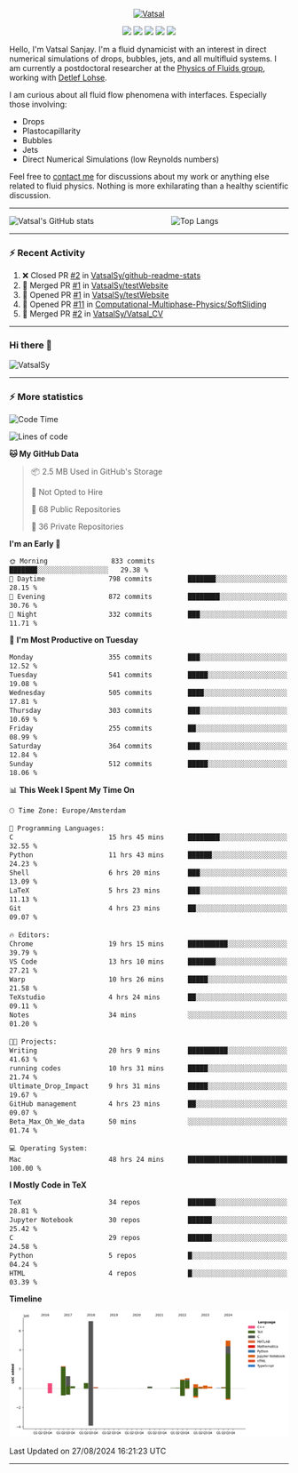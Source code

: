 <center>

[<img alt="Vatsal" width="200px" src="https://www.dropbox.com/s/dxyybgtblo8er6h/Logo_Vatsal_Vector.png?raw=1">](https://www.vatsalsanjay.com)

[<img src="https://img.shields.io/badge/googlescholar-4285F4?&style=for-the-badge&logo=googlescholar&logoColor=white">](https://scholar.google.com/citations?hl=en&user=67aQviYAAAAJ)
[<img src="https://img.shields.io/static/v1.svg?&style=for-the-badge&logo=ResearchGate&label=&message=ResearchGate&logoColor=white&color=green">](https://www.researchgate.net/profile/Vatsal-Sanjay-2)
[<img src="https://img.shields.io/badge/twitter-1DA1F2?&style=for-the-badge&logo=twitter&logoColor=white">](https://twitter.com/VatsalSanjay)
[<img src="https://img.shields.io/badge/linkedin-0A66C2?&style=for-the-badge&logo=linkedin">](https://www.linkedin.com/in/vatsalsanjay/)
[<img src="https://img.shields.io/badge/orcid-A6CE39?&style=for-the-badge&logo=orcid&logoColor=white">](https://orcid.org/0000-0002-4293-6099)

</center>

Hello, I'm Vatsal Sanjay. I'm a fluid dynamicist with an interest in direct numerical simulations of drops, bubbles, jets, and all multifluid systems. I am currently a postdoctoral researcher at the [Physics of Fluids group](https://pof.tnw.utwente.nl), working with [Detlef Lohse](https://en.wikipedia.org/wiki/Detlef_Lohse). 

I am curious about all fluid flow phenomena with interfaces. Especially those involving:

- Drops
- Plastocapillarity
- Bubbles
- Jets
- Direct Numerical Simulations (low Reynolds numbers)

Feel free to [contact me](mailto:contact@vatsalsanjay.com) for discussions about my work or anything else related to fluid physics. Nothing is more exhilarating than a healthy scientific discussion.

<!-- ![Vatsal's GitHub stats](https://github-readme-stats-xi-wine-74.vercel.app/api?username=VatsalSy&show_icons=true&theme=vision-friendly-dark)

![Top Langs](https://github-readme-stats-xi-wine-74.vercel.app/api/top-langs/?username=VatsalSy&layout=compact&theme=vision-friendly-dark) -->

---
<div style="display: flex; justify-content: space-between;">
    <img src="https://github-readme-stats-xi-wine-74.vercel.app/api?username=VatsalSy&show_icons=true&theme=vision-friendly-dark" alt="Vatsal's GitHub stats" style="width: 55%;">
    <img src="https://github-readme-stats-xi-wine-74.vercel.app/api/top-langs/?username=VatsalSy&layout=compact&theme=vision-friendly-dark" alt="Top Langs" style="width: 42%;">
</div>

---

### :zap: Recent Activity

<!--START_SECTION:activity-->
1. ❌ Closed PR [#2](https://github.com/VatsalSy/github-readme-stats/pull/2) in [VatsalSy/github-readme-stats](https://github.com/VatsalSy/github-readme-stats)
2. 🎉 Merged PR [#1](https://github.com/VatsalSy/testWebsite/pull/1) in [VatsalSy/testWebsite](https://github.com/VatsalSy/testWebsite)
3. 💪 Opened PR [#1](https://github.com/VatsalSy/testWebsite/pull/1) in [VatsalSy/testWebsite](https://github.com/VatsalSy/testWebsite)
4. 💪 Opened PR [#11](https://github.com/Computational-Multiphase-Physics/SoftSliding/pull/11) in [Computational-Multiphase-Physics/SoftSliding](https://github.com/Computational-Multiphase-Physics/SoftSliding)
5. 🎉 Merged PR [#2](https://github.com/VatsalSy/Vatsal_CV/pull/2) in [VatsalSy/Vatsal_CV](https://github.com/VatsalSy/Vatsal_CV)
<!--END_SECTION:activity-->
---

### Hi there 👋
<p align="left"> <img src="https://komarev.com/ghpvc/?username=VatsalSy&label=Profile%20views&color=orange&style=for-the-badge" alt="VatsalSy" /> </p>

---
### :zap: More statistics

<!--START_SECTION:waka-->
![Code Time](http://img.shields.io/badge/Code%20Time-237%20hrs%2052%20mins-blue)

![Lines of code](https://img.shields.io/badge/From%20Hello%20World%20I%27ve%20Written-20.3%20million%20lines%20of%20code-blue)

**🐱 My GitHub Data** 

> 📦 2.5 MB Used in GitHub's Storage 
 > 
> 🚫 Not Opted to Hire
 > 
> 📜 68 Public Repositories 
 > 
> 🔑 36 Private Repositories 
 > 
**I'm an Early 🐤** 

```text
🌞 Morning                833 commits         ███████░░░░░░░░░░░░░░░░░░   29.38 % 
🌆 Daytime                798 commits         ███████░░░░░░░░░░░░░░░░░░   28.15 % 
🌃 Evening                872 commits         ████████░░░░░░░░░░░░░░░░░   30.76 % 
🌙 Night                  332 commits         ███░░░░░░░░░░░░░░░░░░░░░░   11.71 % 
```
📅 **I'm Most Productive on Tuesday** 

```text
Monday                   355 commits         ███░░░░░░░░░░░░░░░░░░░░░░   12.52 % 
Tuesday                  541 commits         █████░░░░░░░░░░░░░░░░░░░░   19.08 % 
Wednesday                505 commits         ████░░░░░░░░░░░░░░░░░░░░░   17.81 % 
Thursday                 303 commits         ███░░░░░░░░░░░░░░░░░░░░░░   10.69 % 
Friday                   255 commits         ██░░░░░░░░░░░░░░░░░░░░░░░   08.99 % 
Saturday                 364 commits         ███░░░░░░░░░░░░░░░░░░░░░░   12.84 % 
Sunday                   512 commits         █████░░░░░░░░░░░░░░░░░░░░   18.06 % 
```


📊 **This Week I Spent My Time On** 

```text
🕑︎ Time Zone: Europe/Amsterdam

💬 Programming Languages: 
C                        15 hrs 45 mins      ████████░░░░░░░░░░░░░░░░░   32.55 % 
Python                   11 hrs 43 mins      ██████░░░░░░░░░░░░░░░░░░░   24.23 % 
Shell                    6 hrs 20 mins       ███░░░░░░░░░░░░░░░░░░░░░░   13.09 % 
LaTeX                    5 hrs 23 mins       ███░░░░░░░░░░░░░░░░░░░░░░   11.13 % 
Git                      4 hrs 23 mins       ██░░░░░░░░░░░░░░░░░░░░░░░   09.07 % 

🔥 Editors: 
Chrome                   19 hrs 15 mins      ██████████░░░░░░░░░░░░░░░   39.79 % 
VS Code                  13 hrs 10 mins      ███████░░░░░░░░░░░░░░░░░░   27.21 % 
Warp                     10 hrs 26 mins      █████░░░░░░░░░░░░░░░░░░░░   21.58 % 
TeXstudio                4 hrs 24 mins       ██░░░░░░░░░░░░░░░░░░░░░░░   09.11 % 
Notes                    34 mins             ░░░░░░░░░░░░░░░░░░░░░░░░░   01.20 % 

🐱‍💻 Projects: 
Writing                  20 hrs 9 mins       ██████████░░░░░░░░░░░░░░░   41.63 % 
running codes            10 hrs 31 mins      █████░░░░░░░░░░░░░░░░░░░░   21.74 % 
Ultimate_Drop_Impact     9 hrs 31 mins       █████░░░░░░░░░░░░░░░░░░░░   19.67 % 
GitHub management        4 hrs 23 mins       ██░░░░░░░░░░░░░░░░░░░░░░░   09.07 % 
Beta_Max_Oh_We_data      50 mins             ░░░░░░░░░░░░░░░░░░░░░░░░░   01.74 % 

💻 Operating System: 
Mac                      48 hrs 24 mins      █████████████████████████   100.00 % 
```

**I Mostly Code in TeX** 

```text
TeX                      34 repos            ███████░░░░░░░░░░░░░░░░░░   28.81 % 
Jupyter Notebook         30 repos            ██████░░░░░░░░░░░░░░░░░░░   25.42 % 
C                        29 repos            ██████░░░░░░░░░░░░░░░░░░░   24.58 % 
Python                   5 repos             █░░░░░░░░░░░░░░░░░░░░░░░░   04.24 % 
HTML                     4 repos             █░░░░░░░░░░░░░░░░░░░░░░░░   03.39 % 
```



**Timeline**

![Lines of Code chart](https://raw.githubusercontent.com/VatsalSy/VatsalSy/main/assets/bar_graph.png)


 Last Updated on 27/08/2024 16:21:23 UTC
<!--END_SECTION:waka-->
---
